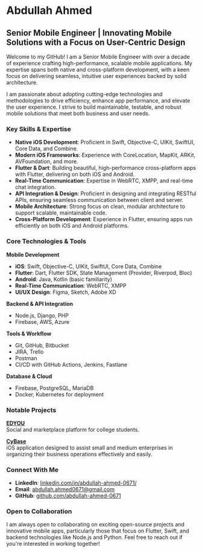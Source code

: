 # Abdullah Ahmed

## Senior Mobile Engineer | Innovating Mobile Solutions with a Focus on User-Centric Design

Welcome to my GitHub! I am a Senior Mobile Engineer with over a decade of experience crafting high-performance, scalable mobile applications. My expertise spans both native and cross-platform development, with a keen focus on delivering seamless, intuitive user experiences backed by solid architecture.

I am passionate about adopting cutting-edge technologies and methodologies to drive efficiency, enhance app performance, and elevate the user experience. I strive to build maintainable, testable, and robust mobile solutions that meet both business and user needs.

### Key Skills & Expertise

- **Native iOS Development**: Proficient in Swift, Objective-C, UIKit, SwiftUI, Core Data, and Combine.
- **Modern iOS Frameworks**: Experience with CoreLocation, MapKit, ARKit, AVFoundation, and more.
- **Flutter & Dart**: Building beautiful, high-performance cross-platform apps with Flutter, delivering on both iOS and Android.
- **Real-Time Communication**: Expertise in WebRTC, XMPP, and real-time chat integration.
- **API Integration & Design**: Proficient in designing and integrating RESTful APIs, ensuring seamless communication between client and server.
- **Mobile Architecture**: Strong focus on clean, modular architecture to support scalable, maintainable code.
- **Cross-Platform Development**: Experience in Flutter, ensuring apps run efficiently on both iOS and Android platforms.

### Core Technologies & Tools

**Mobile Development**  
- **iOS**: Swift, Objective-C, UIKit, SwiftUI, Core Data, Combine  
- **Flutter**: Dart, Flutter SDK, State Management (Provider, Riverpod, Bloc)  
- **Android**: Java, Kotlin (basic familiarity)  
- **Real-Time Communication**: WebRTC, XMPP  
- **UI/UX Design**: Figma, Sketch, Adobe XD  

**Backend & API Integration**  
- Node.js, Django, PHP  
- Firebase, AWS, Azure  

**Tools & Workflow**  
- Git, GitHub, Bitbucket  
- JIRA, Trello  
- Postman  
- CI/CD with GitHub Actions, Jenkins, Fastlane  

**Database & Cloud**  
- Firebase, PostgreSQL, MariaDB  
- Docker, Kubernetes for deployment  

### Notable Projects

**[EDYOU](https://apps.apple.com/us/app/edyou/id1586941066)**  
Social and marketplace platform for college students.

**[CyBase](https://apps.apple.com/us/app/cybase-usa/id1604716807)**  
iOS application designed to assist small and medium enterprises in organizing their business operations effectively and easily.

### Connect With Me

- **LinkedIn**: [linkedin.com/in/abdullah-ahmed-0671/](https://linkedin.com/in/abdullah-ahmed-0671/)  
- **Email**: [abdullah.ahmed0671@gmail.com](mailto:abdullah.ahmed0671@gmail.com)  
- **GitHub**: [github.com/abdullah-ahmed-0671](https://github.com/abdullah-ahmed-0671)

### Open to Collaboration

I am always open to collaborating on exciting open-source projects and innovative mobile apps, particularly those that focus on Flutter, Swift, and backend technologies like Node.js and Python. Feel free to reach out if you're interested in working together!
